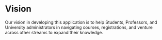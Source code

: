 # Vision

Our vision in developing this application is to help Students, Professors, and University administrators in navigating 
courses, registrations, and venture across other streams to expand their knowledge.
